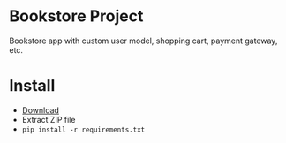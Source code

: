 # Bookstore Project
Bookstore app with custom user model, shopping cart, payment gateway, etc.
# Install
- [Download](https://github.com/TinyPuff/bookstore_0/archive/refs/heads/main.zip)
- Extract ZIP file
- ```pip install -r requirements.txt```

